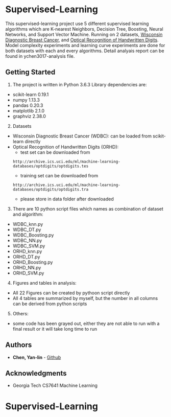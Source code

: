 # Supervised-Learning

This supervised-learning project use 5 different supervised learning algorithms which are K-nearest Neighbors, Decision Tree, Boosting, Neural Networks, and Support Vector Machine. Running on 2 datasets, [Wisconsin Diagnostic Breast Cancer](http://archive.ics.uci.edu/ml/datasets/Breast+Cancer+Wisconsin+%28Diagnostic%29), and [Optical Recognition of Handwritten Digits](http://archive.ics.uci.edu/ml/datasets/optical+recognition+of+handwritten+digits). Model complexity experiments and learning curve experiments are done for both datasets with each and every algorithms. Detail analyais report can be found in ychen3017-analysis file.

## Getting Started

1. The project is written in Python 3.6.3 Library dependencies are: 
- scikit-learn 0.19.1
- numpy 1.13.3
- pandas 0.20.3
- matplotlib 2.1.0
- graphviz 2.38.0

2. Datasets
- Wisconsin Diagnostic Breast Cancer (WDBC): can be loaded from scikit-learn directly
- Optical Recognition of Handwritten Digits (ORHD): 
	- test set can be downloaded from 
  ```
  http://archive.ics.uci.edu/ml/machine-learning-databases/optdigits/optdigits.tes
  ```
	- training set can be downloaded from 
  ```
  http://archive.ics.uci.edu/ml/machine-learning-databases/optdigits/optdigits.tra
  ```
	- please store in data folder after downloaded 

3. There are 10 python script files which names as combination of dataset and algorithm:
- WDBC_knn.py
- WDBC_DT.py
- WDBC_Boosting.py
- WDBC_NN.py
- WDBC_SVM.py
- ORHD_knn.py
- ORHD_DT.py
- ORHD_Boosting.py
- ORHD_NN.py
- ORHD_SVM.py

4. Figures and tables in analysis:
- All 22 Figures can be created by pythoon script directly
- All 4 tables are summarized by myself, but the number in all columns can be derived from python scripts


5. Others:
- some code has been grayed out, either they are not able to run with a final result or it will take long time to run






## Authors

* **Chen, Yan-lin** - [Github](https://github.com/ylc0006)


## Acknowledgments

* Georgia Tech CS7641 Machine Learning

# Supervised-Learning
